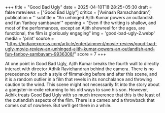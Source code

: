 +++
title = "Good Bad Ugly"
date = 2025-04-10T18:28:25+05:30
draft = false
mreviews = ["Good Bad Ugly"]
critics = ['Avinash Ramachandran']
publication = ''
subtitle = "An unhinged Ajith Kumar powers an outlandish and fun ‘fanboy sambavam’"
opening = "Even if the writing is shallow, and most of the performances, except an Ajith showreel for the ages, are functional, the film is gloriously engaging"
img = 'good-bad-ugly-2.webp'
media = 'print'
source = "https://indianexpress.com/article/entertainment/movie-review/good-bad-ugly-movie-review-an-unhinged-ajith-kumar-powers-an-outlandish-and-fun-fanboy-sambavam-9936308/"
score = 7
+++

At one point in Good Bad Ugly, Ajith Kumar breaks the fourth wall to directly interact with director Adhik Ravichandran behind the camera. There is no precedence for such a style of filmmaking before and after this scene, and it is a random outlier in a film that revels in its nonchalance and throwing caution to the wind. This scene might not necessarily fit into the story about a gangster-in-exile returning to his old ways to save his son. However, Adhik treats Good Bad Ugly with so much irreverence that this is the least of the outlandish aspects of the film. There is a cameo and a throwback that comes out of nowhere. But we’ll get there in a while.
